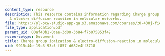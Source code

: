 ```yaml
---
content_type: resource
description: This resource contains information regarding Charge group ionization
  & electro-diffusion-reaction in molecular networks.
file: https://ol-ocw-studio-app-qa.s3.amazonaws.com/courses/20-430j-fields-forces-and-flows-in-biological-systems-fall-2015/9915c44e19c393c8f857d682e4ff3718_MIT20_430JF15_Lecture13.pdf
file_type: application/pdf
parent_uid: 00af40b1-0dae-3d00-3b84-f7b075853f42
resourcetype: Document
title: Charge group ionization & electro-diffusion-reaction in molecular networks
uid: 9915c44e-19c3-93c8-f857-d682e4ff3718
---
```

